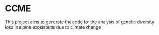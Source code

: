 # CCME
This project aims to generate the code for the analysis of genetic diversity loss in alpine ecosistems due to climate change
